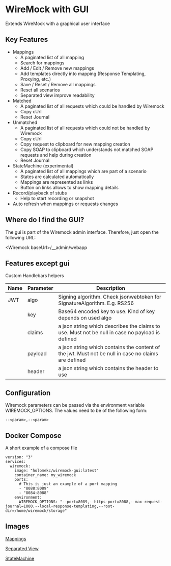 WireMock with GUI
======================================================
Extends WireMock with a graphical user interface

Key Features
------------
-	Mappings
     - A paginated list of all mapping
     - Search for mappings
     - Add / Edit / Remove new mappings 
     - Add templates directly into mapping (Response Templating, Proxying, etc.)
     - Save / Reset / Remove all mappings
     - Reset all scenarios
     - Separated view improve readability
-	Matched
     - A paginated list of all requests which could be handled by Wiremock
     - Copy cUrl
     - Reset Journal
-	Unmatched
     - A paginated list of all requests which could not be handled by Wiremock
     - Copy cUrl
     - Copy request to clipboard for new mapping creation
     - Copy SOAP to clipboard which understands not matched SOAP requests and help during creation
     - Reset Journal
-	StateMachine (experimental)
     - A paginated list of all mappings which are part of a scenario
     - States are calculated automatically
     - Mappings are represented as links
     - Button on links allows to show mapping details
-	Record/playback of stubs
     - Help to start recording or snapshot
-	Auto refresh when mappings or requests changes

Where do I find the GUI?
------------
The gui is part of the Wiremock admin interface. Therefore, just open the following URL: 

\<Wiremock baseUrl\>/__admin/webapp

Features except gui
------------
Custom Handlebars helpers

| Name          | Parameter     | Description   |
| ------------- | ------------- | ------------- |
| JWT           | algo          | Signing algorithm. Check jsonwebtoken for SignatureAlgorithm. E.g. RS256 |
|               | key           | Base64 encoded key to use. Kind of key depends on used algo |
|               | claims        | a json string which describes the claims to use. Must not be null in case no payload is defined |
|               | payload       | a json string which contains the content of the jwt. Must not be null in case no claims are defined |
|               | header        | a json string which contains the header to use |

Configuration
------------
Wiremock parameters can be passed via the environment variable WIREMOCK_OPTIONS. The values need to be of the following form:
```
--<param>,--<param>
```

Docker Compose
------------
A short example of a compose file
```
version: "3"
services:
  wiremock:
    image: "holomekc/wiremock-gui:latest"
    container_name: my_wiremock
    ports:
      # This is just an example of a port mapping
      - "8088:8089"
      - "8084:8088"
    environment:
      WIREMOCK_OPTIONS: "--port=8089,--https-port=8088,--max-request-journal=1000,--local-response-templating,--root-dir=/home/wiremock/storage"
```

Images
------------
[Mappings](./images/mappings.png)

[Separated View](./images/mappings-separated.png)

[StateMachine](./images/state-machine.png)
